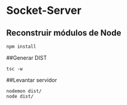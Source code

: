 # Socket-Server

## Reconstruir módulos de Node

```
npm install
```

##Generar DIST

```
tsc -w
```

##Levantar servidor

```
nodemon dist/
node dist/
```

